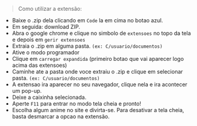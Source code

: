 >Como utilizar a extensão:

- Baixe o .zip dela clicando em `Code` la em cima no botao azul.
- Em seguida: download ZIP.
- Abra o google chrome e clique no simbolo de `extensoes` no topo da tela e depois em `gerir extensoes`
- Extraia o .zip em alguma pasta. ``(ex: C/usuario/documentos)``
- Ative o modo programador
- Clique em `carregar expandida` (primeiro botao que vai aparecer logo acima das extensoes)
- Caminhe ate a pasta onde voce extraiu o .zip e clique em selecionar pasta. ``(ex: C/usuario/documentos)``
- A extensao ira aparecer no seu navegador, clique nela e ira acontecer um pop-up.
- Deixe a caixinha selecionada.
- Aperte `F11` para entrar no modo tela cheia e pronto!
- Escolha algum anime no site e divirta-se. Para desativar a tela cheia, basta desmarcar a opcao na extensão.
